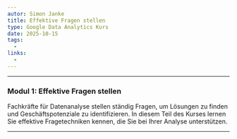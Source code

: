 ```yaml
---
autor: Simon Janke
title: Effektive Fragen stellen
type: Google Data Analytics Kurs
date: 2025-10-15
tags:
  - 
links:
  -
---
```

---

### **Modul 1: Effektive Fragen stellen**

Fachkräfte für Datenanalyse stellen ständig Fragen, um Lösungen zu finden und Geschäftspotenziale zu identifizieren. In diesem Teil des Kurses lernen Sie effektive Fragetechniken kennen, die Sie bei Ihrer Analyse unterstützen.

---
